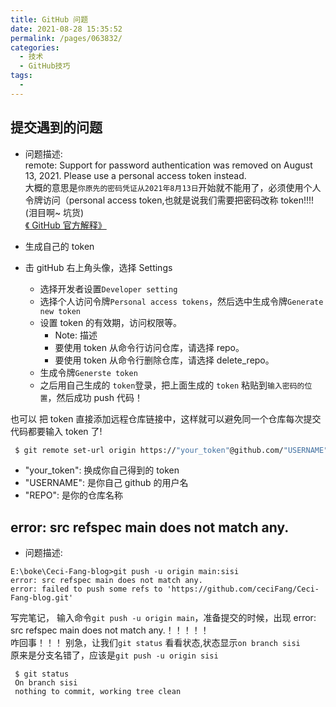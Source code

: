 ```yaml
---
title: GitHub 问题
date: 2021-08-28 15:35:52
permalink: /pages/063832/
categories:
  - 技术
  - GitHub技巧
tags:
  -
---
```


## 提交遇到的问题

- 问题描述:  
  remote: Support for password authentication was removed on August 13, 2021. Please use a personal access token instead.  
  大概的意思是`你原先的密码凭证从2021年8月13日`开始就不能用了，必须使用个人令牌访问（personal access token,也就是说我们需要把密码改称 token!!!!(泪目啊~ 坑货)  
  [《 GitHub 官方解释》]()

- 生成自己的 token
- 击 gitHub 右上角头像，选择 Settings
  - 选择开发者设置`Developer setting`
  - 选择个人访问令牌`Personal access tokens`，然后选中生成令牌`Generate new token`
  - 设置 token 的有效期，访问权限等。
    - Note: 描述
    - 要使用 token 从命令行访问仓库，请选择 repo。
    - 要使用 token 从命令行删除仓库，请选择 delete_repo。
  - 生成令牌`Generste token`
  - 之后用自己生成的 `token`登录，把上面生成的 `token` 粘贴到`输入密码的位置`，然后成功 push 代码！

也可以 把 token 直接添加远程仓库链接中，这样就可以避免同一个仓库每次提交代码都要输入 token 了!

```sh
 $ git remote set-url origin https://"your_token"@github.com/"USERNAME"/"REPO".git
```

- "your_token": 换成你自己得到的 token
- "USERNAME": 是你自己 github 的用户名
- "REPO": 是你的仓库名称

## error: src refspec main does not match any.

- 问题描述:

```javscipt
E:\boke\Ceci-Fang-blog>git push -u origin main:sisi
error: src refspec main does not match any.
error: failed to push some refs to 'https://github.com/ceciFang/Ceci-Fang-blog.git'

```

写完笔记， 输入命令`git push -u origin main`，准备提交的时候，出现 error: src refspec main does not match any.！！！！！  
咋回事！！！
别急，让我们`git status` 看看状态,状态显示`on branch sisi`  
原来是分支名错了，应该是`git push -u origin sisi`

```javscipt
 $ git status
 On branch sisi
 nothing to commit, working tree clean

```
